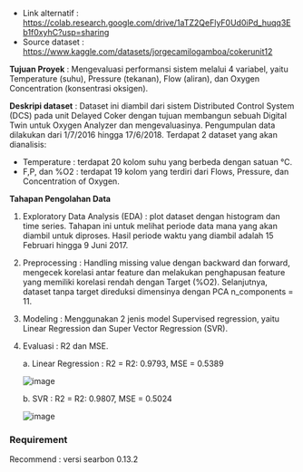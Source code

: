 * Link alternatif : https://colab.research.google.com/drive/1aTZ2QeFlyF0Ud0iPd_huqq3Eb1f0xyhC?usp=sharing
* Source dataset : https://www.kaggle.com/datasets/jorgecamilogamboa/cokerunit12


**Tujuan Proyek** : Mengevaluasi performansi sistem melalui 4 variabel, yaitu Temperature (suhu), Pressure (tekanan), Flow (aliran), dan Oxygen Concentration (konsentrasi oksigen).

**Deskripi dataset** : Dataset ini diambil dari sistem Distributed Control System (DCS) pada unit Delayed Coker dengan tujuan membangun sebuah Digital Twin untuk Oxygen Analyzer dan mengevaluasinya. Pengumpulan data dilakukan dari 1/7/2016 hingga 17/6/2018.
Terdapat 2 dataset yang akan dianalisis:
 * Temperature : terdapat 20 kolom suhu yang berbeda dengan satuan °C.
 * F,P, dan %O2 : terdapat 19 kolom yang terdiri dari Flows, Pressure, dan Concentration of Oxygen.

**Tahapan Pengolahan Data**
1. Exploratory Data Analysis (EDA) : plot dataset dengan histogram dan time series. Tahapan ini untuk melihat periode data mana yang akan diambil untuk diproses. Hasil periode waktu yang diambil adalah 15 Februari hingga 9 Juni 2017.
2. Preprocessing : Handling missing value dengan backward dan forward, mengecek korelasi antar feature dan melakukan penghapusan feature yang memiliki korelasi rendah dengan Target (%O2). Selanjutnya, dataset tanpa target direduksi dimensinya dengan PCA n_components = 11.
3. Modeling : Menggunakan 2 jenis model Supervised regression, yaitu Linear Regression dan Super Vector Regression (SVR).
4. Evaluasi : R2 dan MSE.
   
   a. Linear Regression : R2 = R2: 0.9793, MSE = 0.5389
   
      ![image](https://github.com/user-attachments/assets/a6419f38-105a-4496-968d-a5d0800ac3d9)

   b. SVR : R2 = R2: 0.9807, MSE = 0.5024
   
      ![image](https://github.com/user-attachments/assets/b84fe65b-f368-4431-9512-e7e56576414d)

### Requirement
Recommend : versi searbon 0.13.2


